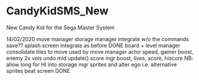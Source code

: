 # CandyKidSMS_New
New Candy Kid for the Sega Master System


14/02/2020
move manager
storage manager integrate w/o the commands save??
splash screen integrate as before			DONE
board + level manager consolidate tiles to move		used by move manager
actor speed, gamer boost, enemy 2x vels
undo mid update()
score mgr	boost, lives, score, hiscore
NB: allow long for HI into storage mgr
sprites and alter ego	i.e. alternative sprites
beat screen						DONE